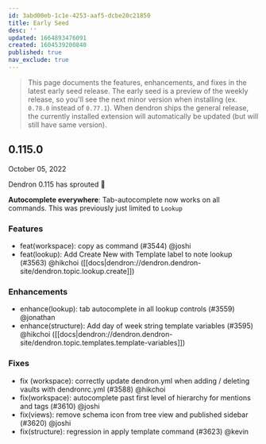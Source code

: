 ```yaml
---
id: 3abd00eb-1c1e-4253-aaf5-dcbe20c21850
title: Early Seed
desc: ''
updated: 1664893476091
created: 1604539200840
published: true
nav_exclude: true
---
```


> This page documents the features, enhancements, and fixes in the latest early seed release. The early seed is a preview of the weekly release, so you'll see the next minor version when installing (ex. `0.78.0` instead of `0.77.1`). When dendron ships the general release, the currently installed extension will automatically be updated (but will still have same version).

## 0.115.0
October 05, 2022

Dendron 0.115 has sprouted 🌱

**Autocomplete everywhere**: Tab-autocomplete now works on all commands. This was previously just limited to `Lookup`


### Features
- feat(workspace): copy as command (#3544) @joshi
- feat(lookup): Add Create New with Template label to note lookup (#3563) @hikchoi ([[docs|dendron://dendron.dendron-site/dendron.topic.lookup.create]])


### Enhancements
- enhance(lookup): tab autocomplete in all lookup controls (#3559) @jonathan
- enhance(structure): Add day of week string template variables (#3595) @hikchoi ([[docs|dendron://dendron.dendron-site/dendron.topic.templates.template-variables]])


### Fixes
- fix (workspace): correctly update dendron.yml when adding / deleting vaults with dendronrc.yml (#3588) @hikchoi
- fix(workspace): autocomplete past first level of hierarchy for mentions and tags (#3610) @joshi
- fix(views): remove schema icon from tree view and published sidebar (#3620) @joshi
- fix(structure): regression in apply template command (#3623) @kevin